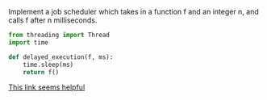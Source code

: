 Implement a job scheduler which takes in a function f and an integer n, and
calls f after n milliseconds.

```python
from threading import Thread
import time

def delayed_execution(f, ms):
    time.sleep(ms)
    return f()
```

[This link seems helpful](https://pymotw.com/3/sched/)